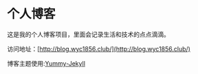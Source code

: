 # 个人博客

这是我的个人博客项目，里面会记录生活和技术的点点滴滴。


访问地址：[http://blog.wyc1856.club/](http://blog.wyc1856.club/)


博客主题使用:[Yummy-Jekyll](https://github.com/DONGChuan/Yummy-Jekyll)
